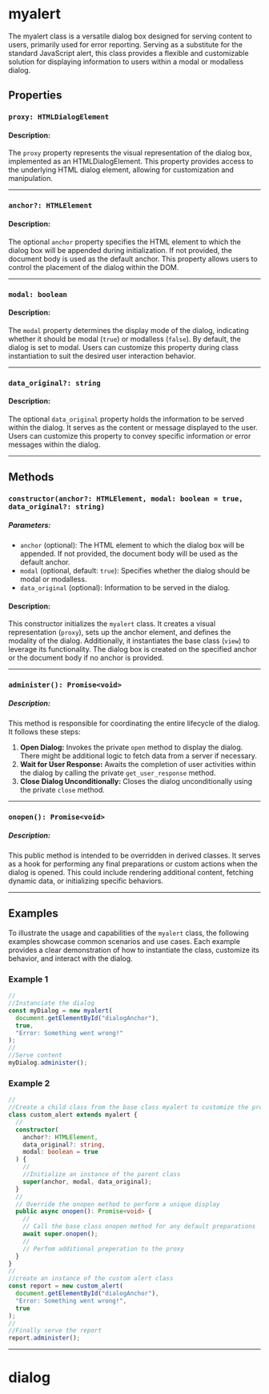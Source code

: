 # myalert

The myalert class is a versatile dialog box designed for serving content to users, primarily used for error reporting. Serving as a substitute for the standard JavaScript alert, this class provides a flexible and customizable solution for displaying information to users within a modal or modalless dialog.

## Properties

### `proxy: HTMLDialogElement`

#### Description:

The `proxy` property represents the visual representation of the dialog box, implemented as an HTMLDialogElement. This property provides access to the underlying HTML dialog element, allowing for customization and manipulation.

---

### `anchor?: HTMLElement`

#### Description:

The optional `anchor` property specifies the HTML element to which the dialog box will be appended during initialization. If not provided, the document body is used as the default anchor. This property allows users to control the placement of the dialog within the DOM.

---

### `modal: boolean`

#### Description:

The `modal` property determines the display mode of the dialog, indicating whether it should be modal (`true`) or modalless (`false`). By default, the dialog is set to modal. Users can customize this property during class instantiation to suit the desired user interaction behavior.

---

### `data_original?: string`

#### Description:

The optional `data_original` property holds the information to be served within the dialog. It serves as the content or message displayed to the user. Users can customize this property to convey specific information or error messages within the dialog.

---

## Methods

### `constructor(anchor?: HTMLElement, modal: boolean = true, data_original?: string)`

##### Parameters:

- `anchor` (optional): The HTML element to which the dialog box will be appended. If not provided, the document body will be used as the default anchor.
- `modal` (optional, default: `true`): Specifies whether the dialog should be modal or modalless.
- `data_original` (optional): Information to be served in the dialog.

#### Description:

This constructor initializes the `myalert` class. It creates a visual representation (`proxy`), sets up the anchor element, and defines the modality of the dialog. Additionally, it instantiates the base class (`view`) to leverage its functionality. The dialog box is created on the specified anchor or the document body if no anchor is provided.

---

### `administer(): Promise<void>`

##### Description:

This method is responsible for coordinating the entire lifecycle of the dialog. It follows these steps:

1. **Open Dialog:** Invokes the private `open` method to display the dialog. There might be additional logic to fetch data from a server if necessary.
2. **Wait for User Response:** Awaits the completion of user activities within the dialog by calling the private `get_user_response` method.
3. **Close Dialog Unconditionally:** Closes the dialog unconditionally using the private `close` method.

---

### `onopen(): Promise<void>`

##### Description:

This public method is intended to be overridden in derived classes. It serves as a hook for performing any final preparations or custom actions when the dialog is opened. This could include rendering additional content, fetching dynamic data, or initializing specific behaviors.

---

## Examples

To illustrate the usage and capabilities of the `myalert` class, the following examples showcase common scenarios and use cases. Each example provides a clear demonstration of how to instantiate the class, customize its behavior, and interact with the dialog.

### Example 1

```ts
//
//Instanciate the dialog
const myDialog = new myalert(
  document.getElementById("dialogAnchor"),
  true,
  "Error: Something went wrong!"
);
//
//Serve content
myDialog.administer();
```

### Example 2

```ts
//
//Create a child class from the base class myalert to customize the proxy just before serving content
class custom_alert extends myalert {
  //
  constructor(
    anchor?: HTMLElement,
    data_original?: string,
    modal: boolean = true
  ) {
    //
    //Initialize an instance of the parent class
    super(anchor, modal, data_original);
  }
  //
  // Override the onopen method to perform a unique display
  public async onopen(): Promise<void> {
    //
    // Call the base class onopen method for any default preparations
    await super.onopen();
    //
    // Perfom additional preperation to the proxy
  }
}
//
//create an instance of the custom alert class
const report = new custom_alert(
  document.getElementById("dialogAnchor"),
  "Error: Something went wrong!",
  true
);
//
//Finally serve the report
report.administer();
```

---

# dialog
